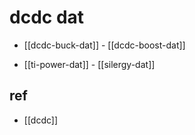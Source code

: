 
# dcdc dat 


- [[dcdc-buck-dat]] - [[dcdc-boost-dat]]

- [[ti-power-dat]] - [[silergy-dat]]


## ref 

- [[dcdc]]


